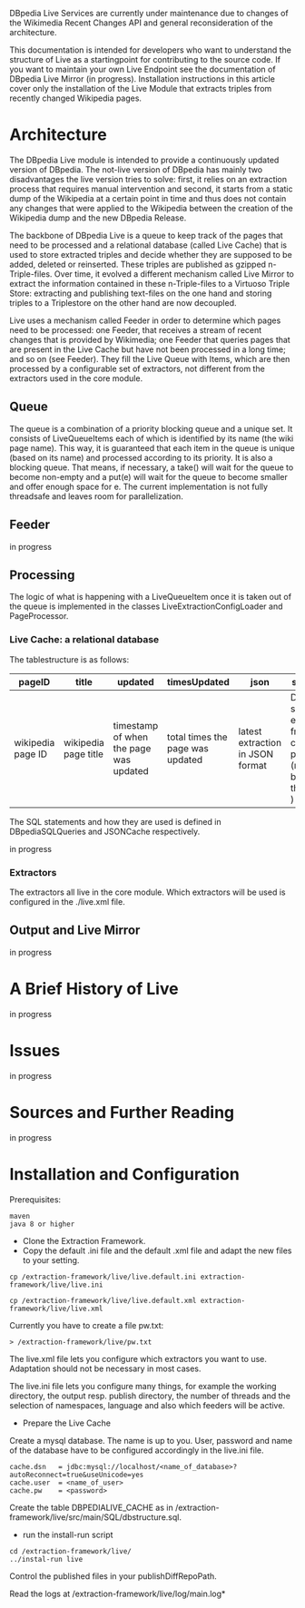 DBpedia Live Services are currently under maintenance due to changes of the Wikimedia Recent Changes API and general reconsideration of the architecture.

This documentation is intended for developers who want to understand the structure of Live as a startingpoint for contributing to the source code. If you want to maintain your own Live Endpoint see the documentation of DBpedia Live Mirror (in progress). Installation instructions in this article cover only the installation of the Live Module that extracts triples from recently changed Wikipedia pages.


# Architecture
The DBpedia Live module is intended to provide a continuously updated version of DBpedia. The not-live version of DBpedia has mainly two disadvantages the live version tries to solve: first, it relies on an extraction process that requires manual intervention and second, it starts from a static dump of the Wikipedia at a certain point in time and thus does not contain any changes that were applied to the Wikipedia between the creation of the Wikipedia dump and the new DBpedia Release.

The backbone of DBpedia Live is a queue to keep track of the pages that need to be processed and a relational database (called Live Cache) that is used to store extracted triples and decide whether they are supposed to be added, deleted or reinserted. These triples are published as gzipped n-Triple-files. Over time, it evolved a different mechanism called Live Mirror to extract the information contained in these n-Triple-files to a Virtuoso Triple Store: extracting and publishing text-files on the one hand and storing triples to a Triplestore on the other hand are now decoupled.

Live uses a mechanism called Feeder in order to determine which pages need to be processed: one Feeder, that receives a stream of recent changes that is provided by Wikimedia; one Feeder that queries pages that are present in the Live Cache but have not been processed in a long time; and so on (see Feeder). They fill the Live Queue with Items, which are then processed by a configurable set of extractors, not different from the extractors used in the core module.

## Queue
The queue is a combination of a priority blocking queue and a unique set.
It consists of LiveQueueItems each of which is identified by its name (the wiki page name).
This way, it is guaranteed that each item in the queue is unique (based on its name) and processed according to its priority.
It is also a blocking queue. That means, if necessary, a take() will wait for the queue to become non-empty and a put(e) will wait for the queue to become smaller and offer enough space for e.
The current implementation is not fully threadsafe and leaves room for parallelization.

## Feeder
in progress
## Processing
The logic of what is happening with a LiveQueueItem once it is taken out of the queue is implemented in the classes LiveExtractionConfigLoader and PageProcessor.
### Live Cache: a relational database
The tablestructure is as follows:

pageID | title | updated |timesUpdated |json |subjects |diff |error
-- | -- | -- | --|--|--|--|--
wikipedia page ID| wikipedia page title | timestamp of when the page was updated | total times the page was updated | latest extraction in JSON format | Distinct subjects extracted from the current page (might be more than one ) | keeps the latest triple diff | if there was an error the last time the page was updated

The SQL statements  and how they are used is defined in DBpediaSQLQueries and JSONCache respectively.

in progress

### Extractors
The extractors all live in the core module. Which extractors will be used is configured in the ./live.xml file.

## Output and Live Mirror
in progress
# A Brief History of Live
in progress
# Issues
in progress
# Sources and Further Reading
in progress
# Installation and Configuration
Prerequisites:
```
maven
java 8 or higher
```
  * Clone the Extraction Framework.
  * Copy the default .ini file and the default .xml file and adapt the new files to your setting.
```
cp /extraction-framework/live/live.default.ini extraction-framework/live/live.ini

cp /extraction-framework/live/live.default.xml extraction-framework/live/live.xml
```
Currently you have to create a file pw.txt:
```
> /extraction-framework/live/pw.txt
```

The live.xml file lets you configure which extractors you want to use. Adaptation should not be necessary in most cases.

The live.ini file lets you configure many things, for example the working directory, the output resp. publish directory, the number of threads and the selection of namespaces, language and also which feeders will be active.

  * Prepare the Live Cache

Create a mysql database. The name is up to you. User, password and name of the database have to be configured accordingly in the live.ini file.
```
cache.dsn   = jdbc:mysql://localhost/<name_of_database>?autoReconnect=true&useUnicode=yes
cache.user  = <name_of_user>
cache.pw    = <password>
```

Create the table DBPEDIALIVE_CACHE as in /extraction-framework/live/src/main/SQL/dbstructure.sql. 


  * run the install-run script
  ```
  cd /extraction-framework/live/
  ../instal-run live
  ```
Control the published files in your publishDiffRepoPath.

Read the logs at /extraction-framework/live/log/main.log*
